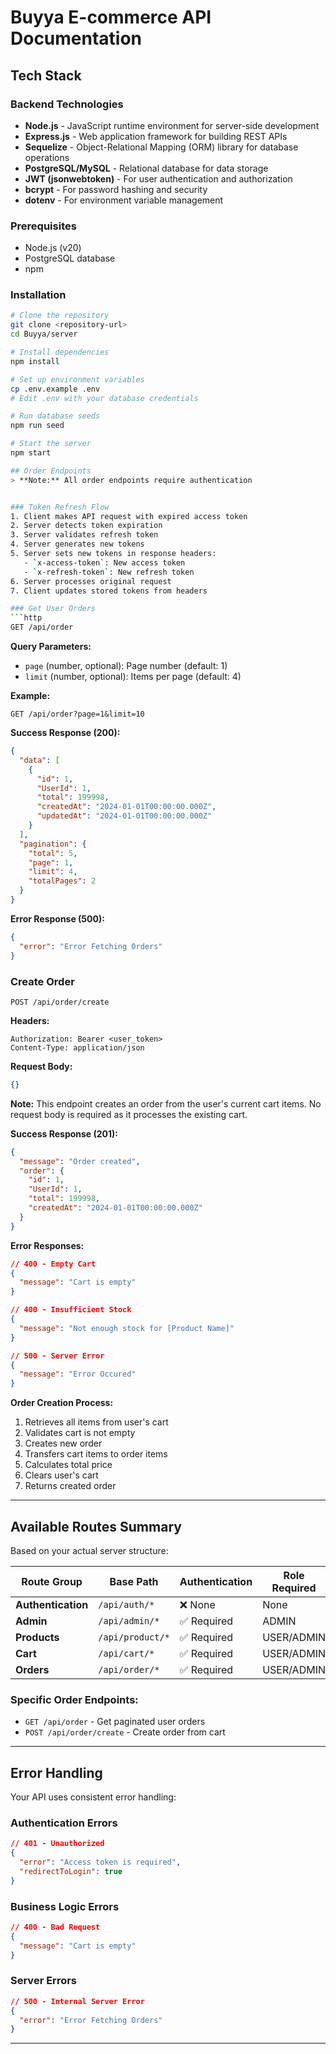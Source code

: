 # Buyya E-commerce API Documentation


## Tech Stack

### Backend Technologies
- **Node.js** - JavaScript runtime environment for server-side development
- **Express.js** - Web application framework for building REST APIs
- **Sequelize** - Object-Relational Mapping (ORM) library for database operations
- **PostgreSQL/MySQL** - Relational database for data storage
- **JWT (jsonwebtoken)** - For user authentication and authorization
- **bcrypt** - For password hashing and security
- **dotenv** - For environment variable management



### Prerequisites
- Node.js (v20)
- PostgreSQL database
- npm

### Installation
```bash
# Clone the repository
git clone <repository-url>
cd Buyya/server

# Install dependencies
npm install

# Set up environment variables
cp .env.example .env
# Edit .env with your database credentials

# Run database seeds
npm run seed

# Start the server
npm start

## Order Endpoints
> **Note:** All order endpoints require authentication


### Token Refresh Flow
1. Client makes API request with expired access token
2. Server detects token expiration
3. Server validates refresh token
4. Server generates new tokens
5. Server sets new tokens in response headers:
   - `x-access-token`: New access token
   - `x-refresh-token`: New refresh token
6. Server processes original request
7. Client updates stored tokens from headers

### Get User Orders
```http
GET /api/order
```

**Query Parameters:**
- `page` (number, optional): Page number (default: 1)
- `limit` (number, optional): Items per page (default: 4)

**Example:**
```
GET /api/order?page=1&limit=10
```

**Success Response (200):**
```json
{
  "data": [
    {
      "id": 1,
      "UserId": 1,
      "total": 199998,
      "createdAt": "2024-01-01T00:00:00.000Z",
      "updatedAt": "2024-01-01T00:00:00.000Z"
    }
  ],
  "pagination": {
    "total": 5,
    "page": 1,
    "limit": 4,
    "totalPages": 2
  }
}
```

**Error Response (500):**
```json
{
  "error": "Error Fetching Orders"
}
```

### Create Order
```http
POST /api/order/create
```

**Headers:**
```
Authorization: Bearer <user_token>
Content-Type: application/json
```

**Request Body:**
```json
{}
```

**Note:** This endpoint creates an order from the user's current cart items. No request body is required as it processes the existing cart.

**Success Response (201):**
```json
{
  "message": "Order created",
  "order": {
    "id": 1,
    "UserId": 1,
    "total": 199998,
    "createdAt": "2024-01-01T00:00:00.000Z"
  }
}
```

**Error Responses:**
```json
// 400 - Empty Cart
{
  "message": "Cart is empty"
}

// 400 - Insufficient Stock
{
  "message": "Not enough stock for [Product Name]"
}

// 500 - Server Error
{
  "message": "Error Occured"
}
```

**Order Creation Process:**
1. Retrieves all items from user's cart
2. Validates cart is not empty
3. Creates new order
4. Transfers cart items to order items
5. Calculates total price
6. Clears user's cart
7. Returns created order

---

## Available Routes Summary

Based on your actual server structure:

| Route Group | Base Path | Authentication | Role Required |
|-------------|-----------|----------------|---------------|
| **Authentication** | `/api/auth/*` | ❌ None | None |
| **Admin** | `/api/admin/*` | ✅ Required | ADMIN |
| **Products** | `/api/product/*` | ✅ Required | USER/ADMIN |
| **Cart** | `/api/cart/*` | ✅ Required | USER/ADMIN |
| **Orders** | `/api/order/*` | ✅ Required | USER/ADMIN |

### Specific Order Endpoints:
- `GET /api/order` - Get paginated user orders
- `POST /api/order/create` - Create order from cart

---

## Error Handling

Your API uses consistent error handling:

### Authentication Errors
```json
// 401 - Unauthorized
{
  "error": "Access token is required",
  "redirectToLogin": true
}
```

### Business Logic Errors
```json
// 400 - Bad Request
{
  "message": "Cart is empty"
}
```

### Server Errors
```json
// 500 - Internal Server Error
{
  "error": "Error Fetching Orders"
}
```

---

